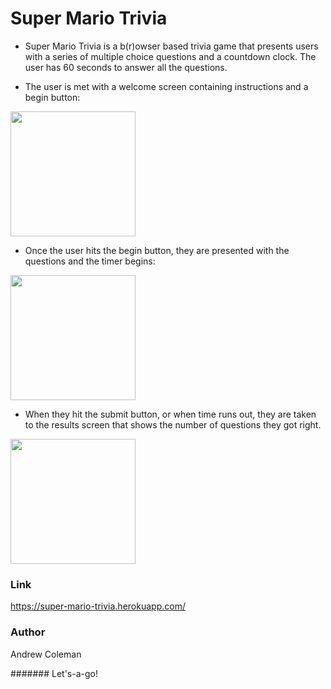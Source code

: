 # Super Mario Trivia
* Super Mario Trivia is a b(r)owser based trivia game that presents users with a series of multiple choice questions and a countdown clock. The user has 60 seconds to answer all the questions.

* The user is met with a welcome screen containing instructions and a begin button:

<img src="https://user-images.githubusercontent.com/25711714/30182634-87e204b6-93e5-11e7-8fbc-2c9919e6f294.png" height="200"/>

* Once the user hits the begin button, they are presented with the questions and the timer begins:

<img src="https://user-images.githubusercontent.com/25711714/30183306-ee51849a-93e7-11e7-9be9-bcd40ed9556f.png" height="200"/>

* When they hit the submit button, or when time runs out, they are taken to the results screen that shows the number of questions they got right.

<img src="https://user-images.githubusercontent.com/25711714/30183237-b1dd9878-93e7-11e7-803b-db5b8e70d090.png" height="200"/>

### Link
https://super-mario-trivia.herokuapp.com/

### Author
Andrew Coleman

####### Let's-a-go!
